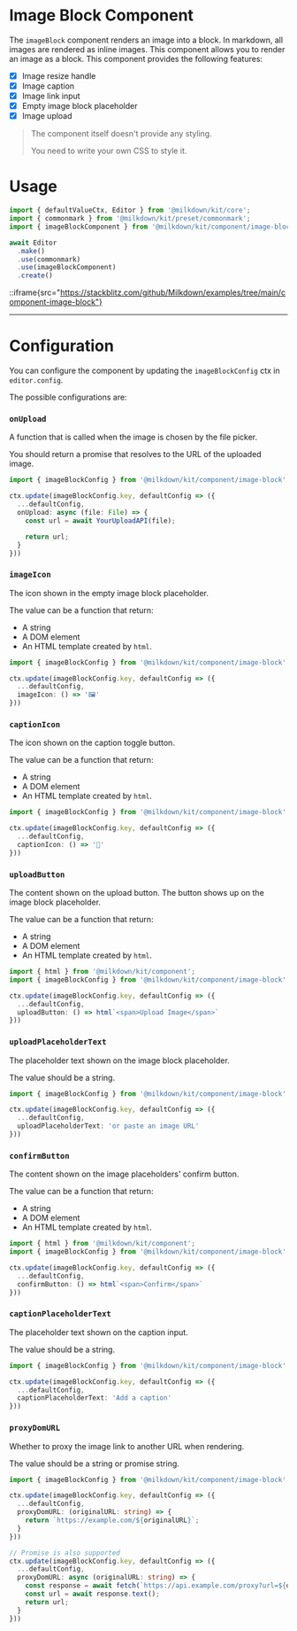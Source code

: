 # Image Block Component

The `imageBlock` component renders an image into a block.
In markdown, all images are rendered as inline images. This component allows you to render an image as a block.
This component provides the following features:

- [x] Image resize handle
- [x] Image caption
- [x] Image link input
- [x] Empty image block placeholder
- [x] Image upload

> The component itself doesn't provide any styling.
>
> You need to write your own CSS to style it.

# Usage

```typescript
import { defaultValueCtx, Editor } from '@milkdown/kit/core';
import { commonmark } from '@milkdown/kit/preset/commonmark';
import { imageBlockComponent } from '@milkdown/kit/component/image-block'

await Editor
  .make()
  .use(commonmark)
  .use(imageBlockComponent)
  .create()
```

::iframe{src="https://stackblitz.com/github/Milkdown/examples/tree/main/component-image-block"}

---

# Configuration

You can configure the component by updating the `imageBlockConfig` ctx in `editor.config`.

The possible configurations are:

### `onUpload`

A function that is called when the image is chosen by the file picker.

You should return a promise that resolves to the URL of the uploaded image.

```typescript
import { imageBlockConfig } from '@milkdown/kit/component/image-block'

ctx.update(imageBlockConfig.key, defaultConfig => ({
  ...defaultConfig,
  onUpload: async (file: File) => {
    const url = await YourUploadAPI(file);

    return url;
  }
}))
```

### `imageIcon`

The icon shown in the empty image block placeholder.

The value can be a function that return:

- A string
- A DOM element
- An HTML template created by `html`.

```typescript
import { imageBlockConfig } from '@milkdown/kit/component/image-block'

ctx.update(imageBlockConfig.key, defaultConfig => ({
  ...defaultConfig,
  imageIcon: () => '🖼️'
}))
```

### `captionIcon`

The icon shown on the caption toggle button.

The value can be a function that return:

- A string
- A DOM element
- An HTML template created by `html`.

```typescript
import { imageBlockConfig } from '@milkdown/kit/component/image-block'

ctx.update(imageBlockConfig.key, defaultConfig => ({
  ...defaultConfig,
  captionIcon: () => '📝'
}))
```

### `uploadButton`

The content shown on the upload button. The button shows up on the image block placeholder.

The value can be a function that return:

- A string
- A DOM element
- An HTML template created by `html`.

```typescript
import { html } from '@milkdown/kit/component';
import { imageBlockConfig } from '@milkdown/kit/component/image-block'

ctx.update(imageBlockConfig.key, defaultConfig => ({
  ...defaultConfig,
  uploadButton: () => html`<span>Upload Image</span>`
}))
```

### `uploadPlaceholderText`

The placeholder text shown on the image block placeholder.

The value should be a string.

```typescript
import { imageBlockConfig } from '@milkdown/kit/component/image-block'

ctx.update(imageBlockConfig.key, defaultConfig => ({
  ...defaultConfig,
  uploadPlaceholderText: 'or paste an image URL'
}))
```

### `confirmButton`

The content shown on the image placeholders' confirm button.

The value can be a function that return:

- A string
- A DOM element
- An HTML template created by `html`.

```typescript
import { html } from '@milkdown/kit/component';
import { imageBlockConfig } from '@milkdown/kit/component/image-block'

ctx.update(imageBlockConfig.key, defaultConfig => ({
  ...defaultConfig,
  confirmButton: () => html`<span>Confirm</span>`
}))
```

### `captionPlaceholderText`

The placeholder text shown on the caption input.

The value should be a string.

```typescript
import { imageBlockConfig } from '@milkdown/kit/component/image-block'

ctx.update(imageBlockConfig.key, defaultConfig => ({
  ...defaultConfig,
  captionPlaceholderText: 'Add a caption'
}))
```

### `proxyDomURL`

Whether to proxy the image link to another URL when rendering.

The value should be a string or promise string.

```typescript
import { imageBlockConfig } from '@milkdown/kit/component/image-block'

ctx.update(imageBlockConfig.key, defaultConfig => ({
  ...defaultConfig,
  proxyDomURL: (originalURL: string) => {
    return `https://example.com/${originalURL}`;
  }
}))

// Promise is also supported
ctx.update(imageBlockConfig.key, defaultConfig => ({
  ...defaultConfig,
  proxyDomURL: async (originalURL: string) => {
    const response = await fetch(`https://api.example.com/proxy?url=${originalURL}`);
    const url = await response.text();
    return url;
  }
}))
```
